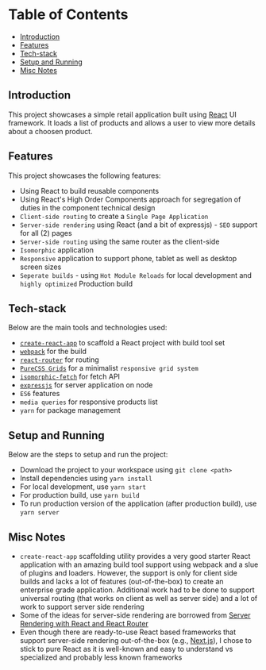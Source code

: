 # Table of Contents

- [Introduction](#introduction)
- [Features](#features)
- [Tech-stack](#tech-stack)
- [Setup and Running](#setup-and-running)
- [Misc Notes](#misc-notes)

## Introduction

This project showcases a simple retail application built using [React](https://reactjs.org/) UI framework.
It loads a list of products and allows a user to view more details about a choosen product.

## Features

This project showcases the following features:

* Using React to build reusable components
* Using React's High Order Components approach for segregation of duties in the component technical design
* `Client-side routing` to create a `Single Page Application`
* `Server-side rendering` using React (and a bit of expressjs) - `SEO` support for all (2) pages
* `Server-side routing` using the same router as the client-side
* `Isomorphic` application
* `Responsive` application to support phone, tablet as well as desktop screen sizes
* `Seperate builds` - using `Hot Module Reloads` for local development and `highly optimized` Production build  

## Tech-stack

Below are the main tools and technologies used:

* [`create-react-app`](https://github.com/facebookincubator/create-react-app) to scaffold a React project with build tool set
* [`webpack`](https://webpack.js.org/) for the build
* [`react-router`](https://github.com/ReactTraining/react-router) for routing
* [`PureCSS Grids`](https://purecss.io/grids/) for a minimalist `responsive grid system`
* [`isomorphic-fetch`](https://github.com/matthew-andrews/isomorphic-fetch) for fetch API
* [`expressjs`](http://expressjs.com/) for server application on node  
* `ES6` features
* `media queries` for responsive products list
* `yarn` for package management


## Setup and Running

Below are the steps to setup and run the project:

* Download the project to your workspace using ```git clone <path>```
* Install dependencies using ```yarn install```
* For local development, use ```yarn start```
* For production build, use ```yarn build```
* To run production version of the application (after production build), use ```yarn server```


## Misc Notes

* `create-react-app` scaffolding utility provides a very good starter React application with an 
amazing build tool support using webpack and a slue of plugins and loaders. However, the support is only 
for client side builds and lacks a lot of features (out-of-the-box) to create an enterprise grade application.
Additional work had to be done to support universal routing (that works on client as well as server side) 
and a lot of work to support server side rendering
* Some of the ideas for server-side rendering are borrowed from 
	[Server Rendering with React and React Router](https://tylermcginnis.com/react-router-server-rendering/)
* Even though there are ready-to-use React based frameworks that support server-side rendering out-of-the-box 
(e.g., [Next.js](https://github.com/zeit/next.js/)), 
I chose to stick to pure React as it is well-known and easy to understand vs specialized and probably less known 
frameworks
